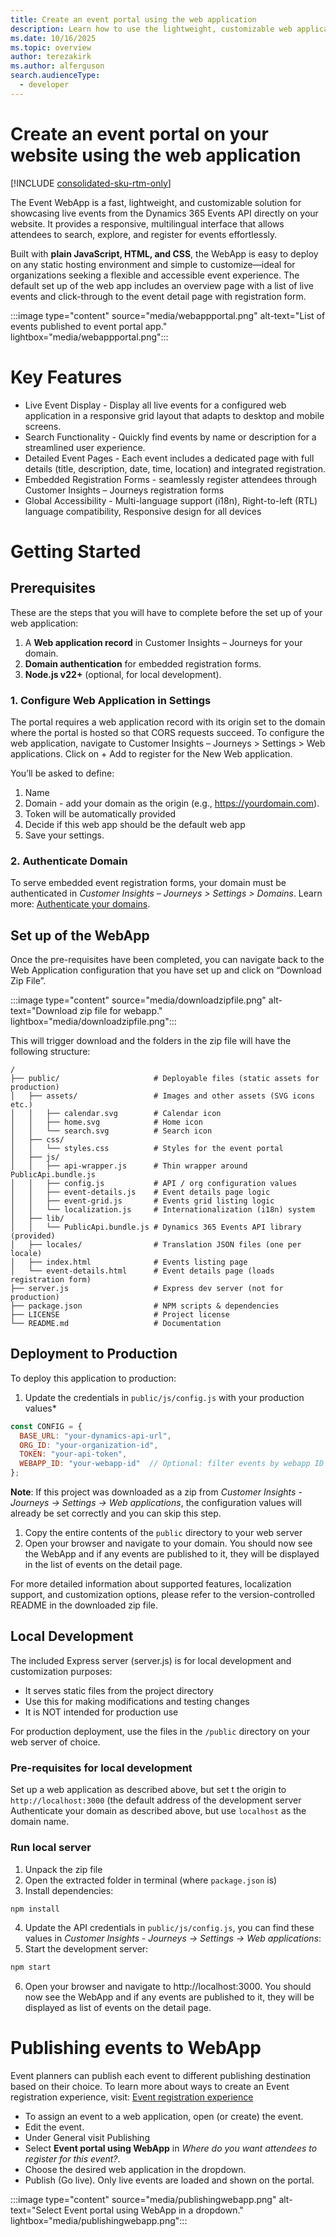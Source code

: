 ```yaml
---
title: Create an event portal using the web application
description: Learn how to use the lightweight, customizable web application to create and host event portals on your domains.
ms.date: 10/16/2025
ms.topic: overview
author: terezakirk
ms.author: alferguson
search.audienceType: 
  - developer
---
```


# Create an event portal on your website using the web application

[!INCLUDE [consolidated-sku-rtm-only](.././includes/consolidated-sku-rtm-only.md)]

The Event WebApp is a fast, lightweight, and customizable solution for showcasing live events from the Dynamics 365 Events API directly on your website. It provides a responsive, multilingual interface that allows attendees to search, explore, and register for events effortlessly. 

Built with **plain JavaScript, HTML, and CSS**, the WebApp is easy to deploy on any static hosting environment and simple to customize—ideal for organizations seeking a flexible and accessible event experience. The default set up of the web app includes an overview page with a list of live events and click-through to the event detail page with registration form.

:::image type="content" source="media/webappportal.png" alt-text="List of events published to event portal app." lightbox="media/webappportal.png":::

# Key Features 
- Live Event Display - Display all live events for a configured web application in a responsive grid layout that adapts to desktop and mobile screens.
- Search Functionality - Quickly find events by name or description for a streamlined user experience.
- Detailed Event Pages - Each event includes a dedicated page with full details (title, description, date, time, location) and integrated registration.
- Embedded Registration Forms  - seamlessly register attendees through Customer Insights – Journeys registration forms
- Global Accessibility - Multi-language support (i18n), Right-to-left (RTL) language compatibility, Responsive design for all devices 

# Getting Started 
## Prerequisites 
These are the steps that you will have to complete before the set up of your web application:
1. A **Web application record** in Customer Insights – Journeys for your domain.
1. **Domain authentication** for embedded registration forms.
1. **Node.js v22+** (optional, for local development).

### 1. Configure Web Application in Settings 
The portal requires a web application record with its origin set to the domain where the portal is hosted so that CORS requests succeed. To configure the web application, navigate to Customer Insights – Journeys > Settings > Web applications. Click on + Add to register for the New Web application.  

You’ll be asked to define:  
1. Name  
1. Domain - add your domain as the origin (e.g., https://yourdomain.com). 
1. Token will be automatically provided  
1. Decide if this web app should be the default web app 
1. Save your settings.

### 2. Authenticate Domain
To serve embedded event registration forms, your domain must be authenticated in *Customer Insights – Journeys > Settings > Domains*. Learn more: [Authenticate your domains](https://learn.microsoft.com/en-us/dynamics365/customer-insights/journeys/domain-authentication). 

## Set up of the WebApp  
Once the pre-requisites have been completed, you can navigate back to the Web Application configuration that you have set up and click on “Download Zip File”.  

:::image type="content" source="media/downloadzipfile.png" alt-text="Download zip file for webapp." lightbox="media/downloadzipfile.png":::

This will trigger download and the folders in the zip file will have the following structure:  

``` 
/ 
├── public/                     # Deployable files (static assets for production) 
│   ├── assets/                 # Images and other assets (SVG icons etc.) 
│   │   ├── calendar.svg        # Calendar icon 
│   │   ├── home.svg            # Home icon 
│   │   └── search.svg          # Search icon 
│   ├── css/ 
│   │   └── styles.css          # Styles for the event portal 
│   ├── js/ 
│   │   ├── api-wrapper.js      # Thin wrapper around PublicApi.bundle.js 
│   │   ├── config.js           # API / org configuration values 
│   │   ├── event-details.js    # Event details page logic 
│   │   ├── event-grid.js       # Events grid listing logic 
│   │   └── localization.js     # Internationalization (i18n) system 
│   ├── lib/ 
│   │   └── PublicApi.bundle.js # Dynamics 365 Events API library (provided) 
│   ├── locales/                # Translation JSON files (one per locale) 
│   ├── index.html              # Events listing page 
│   └── event-details.html      # Event details page (loads registration form) 
├── server.js                   # Express dev server (not for production) 
├── package.json                # NPM scripts & dependencies 
├── LICENSE                     # Project license 
└── README.md                   # Documentation 
``` 
## Deployment to Production  

To deploy this application to production: 

1. Update the credentials in `public/js/config.js` with your production values* 
```javascript 
const CONFIG = { 
  BASE_URL: "your-dynamics-api-url", 
  ORG_ID: "your-organization-id", 
  TOKEN: "your-api-token", 
  WEBAPP_ID: "your-webapp-id"  // Optional: filter events by webapp ID 
}; 
``` 
 **Note**: If this project was downloaded as a zip from *Customer Insights - Journeys -> Settings -> Web applications*, the configuration values will already be set correctly and you can skip this step. 
 
1. Copy the entire contents of the `public` directory to your web server 
1. Open your browser and navigate to your domain. You should now see the WebApp and if any events are published to it, they will be displayed in the list of events on the detail page.

For more detailed information about supported features, localization support, and customization options, please refer to the version-controlled README in the downloaded zip file. 

## Local Development 
The included Express server (server.js) is for local development and customization purposes: 

- It serves static files from the project directory 
- Use this for making modifications and testing changes 
- It is NOT intended for production use 

For production deployment, use the files in the `/public` directory on your web server of choice. 

### Pre-requisites for local development  
Set up a web application as described above, but set t the origin to `http://localhost:3000` (the default address of the development server Authenticate your domain as described above, but use `localhost` as the domain name. 

### Run local server 
1. Unpack the zip file 
2. Open the extracted folder in terminal (where `package.json` is) 
3. Install dependencies: 

```bash 
npm install 
``` 
4. Update the API credentials in `public/js/config.js`, you can find these values in *Customer Insights - Journeys -> Settings -> Web applications*: 
5. Start the development server:
   
```bash 
npm start 
``` 
6. Open your browser and navigate to http://localhost:3000. You should now see the WebApp and if any events are published to it, they will be displayed as list of events on the detail page.

# Publishing events to WebApp 
Event planners can publish each event to different publishing destination based on their choice. To learn more about ways to create an Event registration experience, visit: [Event registration experience](event-registration-experience.md)

- To assign an event to a web application, open (or create) the event.
- Edit the event.
- Under General visit Publishing
- Select **Event portal using WebApp** in *Where do you want attendees to register for this event?*.
- Choose the desired web application in the dropdown. 
- Publish (Go live). Only live events are loaded and shown on the portal. 

 :::image type="content" source="media/publishingwebapp.png" alt-text="Select Event portal using WebApp in a dropdown." lightbox="media/publishingwebapp.png":::

